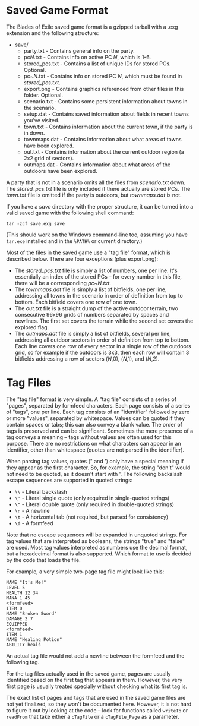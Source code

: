 
Saved Game Format
=================

The Blades of Exile saved game format is a gzipped tarball with a .exg extension
and the following structure:

* save/
	* party.txt - Contains general info on the party.
	* pc*N*.txt - Contains info on active PC _N_, which is 1-6.
	* stored_pcs.txt - Contains a list of unique IDs for stored PCs. Optional.
	* pc~*N*.txt - Contains info on stored PC _N_, which must be found in _stored_pcs.txt_.
	* export.png - Contains graphics referenced from other files in this folder. Optional.
	* scenario.txt - Contains some persistent information about towns in the scenario.
	* setup.dat - Contains saved information about fields in recent towns you've visited.
	* town.txt - Contains information about the current town, if the party is in down.
	* townmaps.dat - Contains information about what areas of towns have been explored.
	* out.txt - Contains information about the current outdoor region (a 2x2 grid of sectors).
	* outmaps.dat - Contains information about what areas of the outdoors have been explored.

A party that is not in a scenario omits all the files from _scenario.txt_ down.
The _stored_pcs.txt_ file is only included if there actually are stored PCs.
The _town.txt_ file is omitted if the party is outdoors, but _townmaps.dat_ is not.

If you have a _save_ directory with the proper structure, it can be turned into a
valid saved game with the following shell command:

	tar -zcf save.exg save

(This should work on the Windows command-line too, assuming you have `tar.exe` installed
and in the `%PATH%` or current directory.)

Most of the files in the saved game use a "tag file" format, which is described below. There are four exceptions (plus export.png):

* The _stored_pcs.txt_ file is simply a list of numbers, one per line. It's essentially an index of the stored PCs – for every number in this file, there will be a corresponding _pc~N.txt_.
* The _townmaps.dat_ file is simply a list of bitfields, one per line, addressing all towns in the scenario in order of definition from top to bottom. Each bitfield covers one row of one town.
* The _out.txt_ file is a straight dump of the active outdoor terrain, two consecutive 96x96 grids of numbers separated by spaces and newlines. The first set covers the terrain while the second set covers the explored flag.
* The _outmaps.dat_ file is simply a list of bitfields, several per line, addressing all outdoor sectors in order of definition from top to bottom. Each line covers one row of every sector in a single row of the outdoors grid, so for example if the outdoors is 3x3, then each row will contain 3 bitfields addressing a row of sectors (_N_,0), (_N_,1), and (_N_,2).

Tag Files
=========

The "tag file" format is very simple. A "tag file" consists of a series of "pages", separated by formfeed characters. Each page consists of a series of "tags", one per line. Each tag consists of an "identifier" followed by zero or more "values", separated by whitespace. Values can be quoted if they contain spaces or tabs; this can also convey a blank value. The order of tags is preserved and can be significant. Sometimes the mere presence of a tag conveys a meaning – tags without values are often used for this purpose. There are no restrictions on what characters can appear in an identifier, other than whitespace (quotes are not parsed in the identifier).

When parsing tag values, quotes (" and ') only have a special meaning if they appear as the first character. So, for example, the string "don't" would not need to be quoted, as it doesn't start with '. The following backslash escape sequences are supported in quoted strings:

* `\\` - Literal backslash
* `\'` - Literal single quote (only required in single-quoted strings)
* `\"` - Literal double quote (only required in double-quoted strings)
* `\n` - A newline
* `\t` - A horizontal tab (not required, but parsed for consistency)
* `\f` - A formfeed

Note that no escape sequences will be expanded in unquoted strings.
For tag values that are interpreted as booleans, the strings "true" and "false" are used.
Most tag values interpreted as numbers use the decimal format, but a hexadecimal format
is also supported. Which format to use is decided by the code that loads the file.

For example, a very simple two-page tag file might look like this:

	NAME "It's Me!"
	LEVEL 5
	HEALTH 12 34
	MANA 1 45
	<formfeed>
	ITEM 0
	NAME "Broken Sword"
	DAMAGE 2 7
	EQUIPPED
	<formfeed>
	ITEM 1
	NAME "Healing Potion"
	ABILITY heals

An actual tag file would not add a newline between the formfeed and the following tag.

For the tag files actually used in the saved game, pages are usually identified based on
the first tag that appears in them. However, the very first page is usually treated
specially without checking what its first tag is.

The exact list of pages and tags that are used in the saved game files are not yet
finalized, so they won't be documented here. However, it is not hard to figure it out
by looking at the code – look for functions called `writeTo` or `readFrom` that take
either a `cTagFile` or a `cTagFile_Page` as a parameter.
